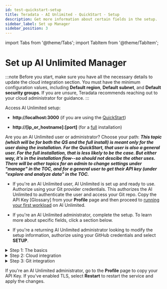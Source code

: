 ```yaml
---
id: test-quickstart-setup
title: Teradata - AI Unlimited - QuickStart - Setup 
description: Get more information about certain fields in the setup.
sidebar_label: Set up Manager
sidebar_position: 3
---
```


import Tabs from '@theme/Tabs';
import TabItem from '@theme/TabItem';

# Set up AI Unlimited Manager

:::note
Before you start, make sure you have all the necessary details to update the cloud integration section. You must have the minimum configuration values, including **Default region**, **Default subnet**, and **Default security groups**. If you are unsure, Teradata recommends reaching out to your cloud administrator for guidance.
:::

Access AI Unlimited setup:

- **http://localhost:3000** (if you are using the [QuickStart](/docs/install-ai-unlimited/quickstart/index.md))

- **http://[ip_or_hostname]:[port]** (for a [full](/docs/install-ai-unlimited/production/index.md) installation)

Are you an AI Unlimited user or administrator? Choose your path: ***This topic (which will be for both the QS and the full install) is meant only for the user doing the installation. For the QuickStart, that user is also a general user. For the full installation, that is less likely to be the case. But either way, it's in the installation flow--so should not descibe the other uses. There will be other topics for an admin to change settings under "manage" in the TOC, and for a general user to get their API key (under "explore and analyze data" in the TOC.***

- If you're an AI Unlimited user, AI Unlimited is set up and ready to use. Authorize using your Git provider credentials. This authorizes the AI Unlimited to authenticate the user and access your Git repo. Copy the API Key [Glossary] from your **Profile** page and then proceed to [running your first workload](/docs/explore-and-analyze-data/example-projects.md) on AI Unlimited.

- If you're an AI Unlimited administrator, complete the setup. To learn more about specific fields, click a section below. 

- If you're a returning AI Unlimited administrator looking to modify the setup information, authorize using your GitHub credentials and select **SETUP**.


<details>

<summary>Step 1: The basics</summary>

* **Service base URL**: The root URL of the service. This value determines the URL you’ll be redirected to after successful Git authorization and varies depending on the type of installation. 

    * QuickStart:
    * Demo or Full install: 

* **Git provider**: The Git provider used to store project details. 
* **Service log levels**: Defines the level of detail recorded in the log files. The default is **Info**; however, Teradata recommends selecting **Debug**. This option captures fine-grained informational events that could help you debug errors.

* **Engine IP network type**: The type of network assigned to an engine instance that would allow AI Unlimited to communicate with the engine. Select **Private** if you're deploying the engine in the same VPC as AI Unlimited. Select **Public** if AI Unlimited is running on a local container.

* **Use TLS**: Indicates if [Transport Layer Security (TLS)](/docs/glossary.md#glo-tls) support is enabled to secure communication to AI Unlimited. If you use a self-hosted AI Unlimited instance without a load balancer, Teradata recommends setting this option to **True** and uploading or generating TLS certificates. For enterprise users employing a load balancer, set this option to **False**, as the load balancer manages TLS certificates.
    
    If you have a certificate issued by a trusted Certificate Authority (CA), you can provide it and its key. You'll be responsible for managing the certificate lifecycle, including renewal and validation. If you have specific requirements or need more control over your certificates, bringing your own is a good option. You can also select **GENERATE TLS** to use a Teradata system-generated certificate. It automatically renews before it expires.

After you've filled in all the details, select **Update**.

</details>

<details>

<summary>Step 2: Cloud integration</summary>
:::note
You can modify these parameters directly from the Jupyter notebook while connecting to the AI Unlimited engine.
::: 

<Tabs>
<TabItem value="aws1" label="AWS">

- **Default region**: The region where you want to deploy the engine. Teradata recommends choosing the region closest to your primary work location.
- **Default subnet**: The subnet that provides the engine instance with a route to an internet gateway. If you don't specify a subnet, the engine is automatically associated with the default subnet.
- **Default IAM role**: The default IAM identity that provides the required permissions to deploy the engine instance. When a default IAM role is assigned to a user or resource, the user or resource automatically assumes the role and gains the permissions granted to the role. If AI Unlimited creates the [IAM role](https://docs.aws.amazon.com/IAM/latest/UserGuide/id_roles_create.html), it creates it for the AWS [cluster](/docs/glossary.md#glo-cluster) that deploys the engine&mdash;each time you deploy the engine. If your organization creates the role, it must be broad enough to include all the clusters that might deploy the engine.
- **Resource tags**: The key-value pair applied to a resource to hold metadata about that resource. With a resource tag, you can quickly identify, organize, and manage the AI Unlimited resources you use in your environment.
- **Default CIDRs**: The list of Classless Inter-Domain Routing (CIDR) network addresses that can be allocated to the engine. Use CIDR to allocate IP addresses flexibly and efficiently in your network. If you don't specify a CIDR, the engine is automatically associated with the default CIDR.
- **Default security groups**: The list of security groups for the VPC in each region. Security group is a virtual firewall that contains rules to monitor and filter the incoming and outgoing traffic for the VPC in each region. If you don't specify a security group, the engine is automatically associated with the default security group for the VPC. If you're deploying AI Unlimited using the CloudFormation template or ARM template, make sure the default security group is the same as the one in the template to ensure AI Unlimited can communicate with the AI Unlimited engine.
- **Role Prefix**: The string of characters prepended to the name of a role. You can use a role prefix to organize and manage roles and to enforce naming conventions.
- **Permission Boundary**: The maximum permissions an IAM entity can have regardless of the permissions defined in the identity-based policy. You can define and manage the user permissions and roles and enforce compliance requirements.

After you've filled-in all the details, select **Update**.

</TabItem>
<TabItem value="azure" label="Azure">

- **Default region**: A single Azure environment corresponds to a single VNet located in a specific region, and all the resources deployed by AI Unlimited on Azure are deployed into that VNet. Teradata recommends selecting a region closest to your primary work location or the region where your data is located.
- **Default CIDRs**: The address range to define the range of private IPs for VM instances provisioned into the subnets. The CIDR range must be between /16 and /24. The default is 10.0.0.0/16, however you can modify the value based on your organizational policy.
- **Default security group**: Controls inbound and outbound traffic to and from Azure resources within a specified network. Use this field to allow users from your organization access to the resources.
- **Resource tags**: The key-value pair that helps you identify resources based on settings that are relevant to your organization. Use the ai-unlimited tag to quickly identify, organize, and manage the resources you use in your environment.

After you've filled in all the details, select **Update**.

</TabItem>
</Tabs>

</details>

<details>

<summary>Step 3: Git integration</summary>

- **Application URL**: The default URL of your Git provider account. If you're using an Enterprise account, Teradata recommends updating this value to match your hosted private URL by modifying the **Base URL**.

- **Callback URL**: The URL to redirect to after you authorize using the Git provider. 

- **Base URL**: The base URL of your Git provider account. The URL may vary based on your account type. For example, https://github.company.com/ for a GitHub Enterprise account. To change the **Application URL**, update this value.

- **Client ID**: The Client ID you received from the Git provider on creating your OAuth App.

- **Client Secret**: The Client secret ID you received from the Git provider on creating your OAuth App. 

** Configure GitHub Organization Access**

<Tabs>
<TabItem value="github" label="GitHub">

- **Authorizing Organization**: Restricts AI Unlimited access to users belonging to a specific organization on GitHub. If left blank, any user with a GitHub account can authorize and access AI Unlimited.

- **Repository Organization**: Create projects within the repository. If left blank, your projects are located in your personal GitHub space. Teradata recommends specifying this value to collaborate and centralize projects within a specific group.

</TabItem>

<TabItem value="gitlab" label="GitLab">

- **Authorizing Group ID**: The unique identifier assigned to a group within GitLab that has the authorization to access AI Unlimited. 

- **Repository Group ID**: The unique identifier assigned to the repository where the AI Unlimited projects are to be stored. Use this field to organize repositories into logical groups, allowing for easier management and access control.

</TabItem>
</Tabs>

Select **Update** and then **Login**. 
</details>

If you're an AI Unlimited administrator, go to the **Profile** page to copy your API Key. If you've enabled TLS, select **Restart** to restart the service and apply the changes.
